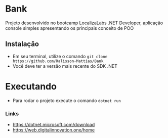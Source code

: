 # Bank
Projeto desenvolvido no bootcamp LocalizaLabs .NET Developer, aplicação console simples apresentando os principais conceito de POO

## Instalação
* Em seu terminal, utilize o comando `git clone https://github.com/Ralisson-Mattias/Bank`
* Você deve ter a versão mais recente do SDK .NET

# Executando
* Para rodar o projeto execute o comando `dotnet run`

### Links
* https://dotnet.microsoft.com/download
* https://web.digitalinnovation.one/home
